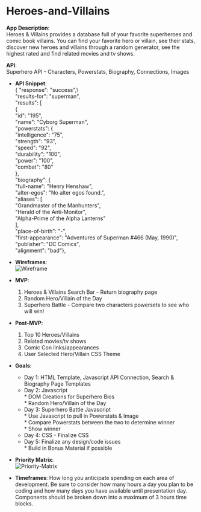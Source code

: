# Heroes-and-Villains

**App Description**:  
Heroes & Villains provides a database full of your favorite superheroes and comic book villains.  You can find your favorite hero or villain, see their stats, discover new heroes and villains through a random generator, see the highest rated and find related movies and tv shows.

 **API**:\
 Superhero API - Characters, Powerstats, Biography, Connections, Images

- **API Snippet**: \
{
    "response": "success",\    
    "results-for": "superman",\
    "results": [\
        {\
            "id": "195",\
            "name": "Cyborg Superman",\
            "powerstats": {\
                "intelligence": "75",\
                "strength": "93",\
                "speed": "92",\
                "durability": "100",\
                "power": "100",\
                "combat": "80"\
            },\
            "biography": {\
                "full-name": "Henry Henshaw",\
                "alter-egos": "No alter egos found.",\
                "aliases": [\
                    "Grandmaster of the Manhunters",\
                    "Herald of the Anti-Monitor",\
                    "Alpha-Prime of the Alpha Lanterns"\
                ],\
                "place-of-birth": "-",\
                "first-appearance": "Adventures of Superman #466 (May, 1990)",\
                "publisher": "DC Comics",\
                "alignment": "bad"},
   
- **Wireframes**:\
![Wireframe](https://res.cloudinary.com/decd84s0g/image/upload/v1604982880/Heroes%20and%20Villains/Heroes_and_Villains_Wireframe.png)


- **MVP**:  
    1. Heroes & Villains Search Bar - Return biography page
    2. Random Hero/Villain of the Day
    3. Superhero Battle - Compare two characters powersets to see who will win!
    
- **Post-MVP**: 
    1. Top 10 Heroes/Villains
    2. Related movies/tv shows
    3. Comic Con links/appearances
    4. User Selected Hero/Villain CSS Theme
    
- **Goals**: 
    * Day 1: HTML Template, Javascript API Connection, Search & Biography Page Templates
    * Day 2: Javascript\
           * DOM Creations for Superhero Bios\
           * Random Hero/Villain of the Day
    * Day 3: Superhero Battle Javascript\
            * Use Javascript to pull in Powerstats & Image\
            * Compare Powerstats between the two to determine winner\
            * Show winner
    * Day 4: CSS - Finalize CSS
    * Day 5: Finalize any design/code issues\
            * Build in Bonus Material if possible
          
- **Priority Matrix**:\
![Priority-Matrix](https://res.cloudinary.com/decd84s0g/image/upload/v1604980970/Heroes%20and%20Villains/Heroes_Villains_Priority_Matrix.001.jpg)

- **Timeframes**: How long you anticipate spending on each area of development. Be sure to consider how many hours a day you plan to be coding and how many days you have available until presentation day. Components should be broken down into a maximum of 3 hours time blocks.